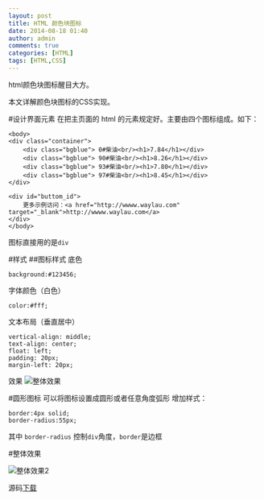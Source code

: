 ```yaml
---
layout: post
title: HTML 颜色块图标
date: 2014-08-18 01:40
author: admin
comments: true
categories: [HTML]
tags: [HTML,CSS]
---
```


html颜色块图标醒目大方。

本文详解颜色块图标的CSS实现。

#设计界面元素
在把主页面的 html 的元素规定好。主要由四个图标组成。如下：
	
	<body>
	<div class="container">
	    <div class="bgblue"> 0#柴油<br/><h1>7.84</h1></div>
	    <div class="bgblue"> 90#柴油<br/><h1>8.26</h1></div>
	    <div class="bgblue"> 93#柴油<br/><h1>7.80</h1></div>
	    <div class="bgblue"> 97#柴油<br/><h1>8.45</h1></div>
	</div>
	
	<div id="buttom_id">
	    更多示例访问：<a href="http://wwww.waylau.com" target="_blank">http://wwww.waylau.com</a>
	</div>
	</body>

图标直接用的是`div` 

#样式
##图标样式
底色

	background:#123456;

字体颜色（白色）

 	color:#fff;

文本布局（垂直居中）

 	vertical-align: middle;
    text-align: center;
 	float: left;
    padding: 20px;
    margin-left: 20px;

效果
![整体效果](http://g.hiphotos.bdimg.com/album/s%3D550%3Bq%3D90%3Bc%3Dxiangce%2C100%2C100/sign=2ca8846b88d4b31cf43c94beb7ed5642/2f738bd4b31c8701c7ce2dce247f9e2f0708ff9a.jpg?referer=2553c73a4c4a20a4680909f73978&x=.jpg)

#圆形图标
可以将图标设置成圆形或者任意角度弧形
增加样式：

    border:4px solid;
    border-radius:55px;

其中	`border-radius`	控制`div`角度，`border`是边框

#整体效果

![整体效果2](http://h.hiphotos.bdimg.com/album/s%3D550%3Bq%3D90%3Bc%3Dxiangce%2C100%2C100/sign=684d82201c30e924cba49c347c331f3b/29381f30e924b899c644e6106d061d950a7bf69a.jpg?referer=63b67dd278cb0a46dc35be093278&x=.jpg)
 

源码[下载](https://github.com/waylau/html-css-demo/blob/master/ColorTextDemo.html)


